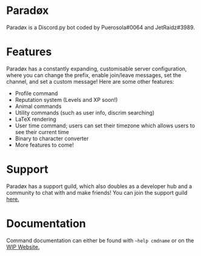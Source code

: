 # Paradøx
Paradøx is a Discord.py bot coded by Puerosola#0064 and JetRaidz#3989.

# Features
Paradøx has a constantly expanding, customisable server configuration, where you can change the prefix, enable join/leave messages, set the channel, and set a custom message!
Here are some other features:
- Profile command
- Reputation system (Levels and XP soon!)
- Animal commands
- Utility commands (such as user info, discrim searching)
- LaTeX rendering
- User time command; users can set their timezone which allows users to see their current time
- Binary to character converter
- More features to come!

# Support
Paradøx has a support guild, which also doubles as a developer hub and a community to chat with and make friends!
You can join the support guild [here.](https://discord.gg/ECbUu8u)

# Documentation
Command documentation can either be found with `~help cmdname` or on the [WIP Website.](https://paradoxical.pw)

